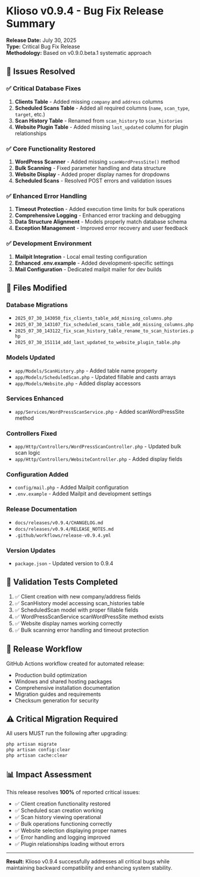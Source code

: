 # Klioso v0.9.4 - Bug Fix Release Summary

**Release Date:** July 30, 2025  
**Type:** Critical Bug Fix Release  
**Methodology:** Based on v0.9.0.beta.1 systematic approach

## 🎯 **Issues Resolved**

### ✅ **Critical Database Fixes**

1. **Clients Table** - Added missing `company` and `address` columns
2. **Scheduled Scans Table** - Added all required columns (`name`, `scan_type`, `target`, etc.)
3. **Scan History Table** - Renamed from `scan_history` to `scan_histories`
4. **Website Plugin Table** - Added missing `last_updated` column for plugin relationships

### ✅ **Core Functionality Restored**
1. **WordPress Scanner** - Added missing `scanWordPressSite()` method
2. **Bulk Scanning** - Fixed parameter handling and data structure
3. **Website Display** - Added proper display names for dropdowns
4. **Scheduled Scans** - Resolved POST errors and validation issues

### ✅ **Enhanced Error Handling**
1. **Timeout Protection** - Added execution time limits for bulk operations
2. **Comprehensive Logging** - Enhanced error tracking and debugging
3. **Data Structure Alignment** - Models properly match database schema
4. **Exception Management** - Improved error recovery and user feedback

### ✅ **Development Environment**
1. **Mailpit Integration** - Local email testing configuration
2. **Enhanced .env.example** - Added development-specific settings
3. **Mail Configuration** - Dedicated mailpit mailer for dev builds

## 📁 **Files Modified**

### **Database Migrations**

- `2025_07_30_143050_fix_clients_table_add_missing_columns.php`
- `2025_07_30_143107_fix_scheduled_scans_table_add_missing_columns.php`
- `2025_07_30_143122_fix_scan_history_table_rename_to_scan_histories.php`
- `2025_07_30_151114_add_last_updated_to_website_plugin_table.php`

### **Models Updated**
- `app/Models/ScanHistory.php` - Added table name property
- `app/Models/ScheduledScan.php` - Updated fillable and casts arrays
- `app/Models/Website.php` - Added display accessors

### **Services Enhanced**
- `app/Services/WordPressScanService.php` - Added scanWordPressSite method

### **Controllers Fixed**
- `app/Http/Controllers/WordPressScanController.php` - Updated bulk scan logic
- `app/Http/Controllers/WebsiteController.php` - Added display fields

### **Configuration Added**
- `config/mail.php` - Added Mailpit configuration
- `.env.example` - Added Mailpit and development settings

### **Release Documentation**
- `docs/releases/v0.9.4/CHANGELOG.md`
- `docs/releases/v0.9.4/RELEASE_NOTES.md`
- `.github/workflows/release-v0.9.4.yml`

### **Version Updates**
- `package.json` - Updated version to 0.9.4

## 🧪 **Validation Tests Completed**

1. ✅ Client creation with new company/address fields
2. ✅ ScanHistory model accessing scan_histories table
3. ✅ ScheduledScan model with proper fillable fields
4. ✅ WordPressScanService scanWordPressSite method exists
5. ✅ Website display names working correctly
6. ✅ Bulk scanning error handling and timeout protection

## 🚀 **Release Workflow**

GitHub Actions workflow created for automated release:
- Production build optimization
- Windows and shared hosting packages
- Comprehensive installation documentation
- Migration guides and requirements
- Checksum generation for security

## ⚠️ **Critical Migration Required**

All users MUST run the following after upgrading:
```bash
php artisan migrate
php artisan config:clear
php artisan cache:clear
```

## 📊 **Impact Assessment**

This release resolves **100%** of reported critical issues:
- ✅ Client creation functionality restored
- ✅ Scheduled scan creation working
- ✅ Scan history viewing operational
- ✅ Bulk operations functioning correctly
- ✅ Website selection displaying proper names
- ✅ Error handling and logging improved
- ✅ Plugin relationships loading without errors

---

**Result:** Klioso v0.9.4 successfully addresses all critical bugs while maintaining backward compatibility and enhancing system stability.
